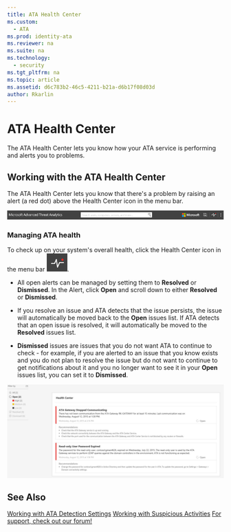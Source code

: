 ```yaml
---
title: ATA Health Center
ms.custom: 
  - ATA
ms.prod: identity-ata
ms.reviewer: na
ms.suite: na
ms.technology: 
  - security
ms.tgt_pltfrm: na
ms.topic: article
ms.assetid: d6c783b2-46c5-4211-b21a-d6b17f08d03d
author: Rkarlin
---
```

# ATA Health Center
The ATA Health Center lets you know how your ATA service is performing and alerts you to problems.

## Working with the ATA Health Center
The ATA Health Center lets you know that there's a problem by raising an alert (a red dot) above the Health Center icon in the menu bar.

![](../Image/ATA-Health-Center-Alert-red-dot.png)

### Managing ATA health
To check up on your system's overall health, click the Health Center icon in the menu bar ![](../Image/ATA-red-dot.png).

-   All open alerts can be managed by setting them to **Resolved** or **Dismissed**. In the Alert, click **Open** and scroll down to either **Resolved** or **Dismissed**.

-   If you resolve an issue and ATA detects that the issue persists, the issue will automatically be moved back to the **Open** issues list. If ATA detects that an open issue is resolved, it will automatically be moved to the **Resolved** issues list.

-   **Dismissed** issues are issues that you do not want ATA to continue to check - for example, if you are alerted to an issue that you know exists and you do not plan to resolve the issue but do not want to continue to get notifications about it and you no longer want to see it in your **Open** issues list, you can set it to **Dismissed**.

![](../Image/ATA-Health-Issue.JPG)

## See Also
[Working with ATA Detection Settings](../Topic/Working-with-ATA-Detection-Settings.md)
 [Working with Suspicious Activities](../Topic/Working-with-Suspicious-Activities.md)
 [For support, check out our forum!](https://social.technet.microsoft.com/Forums/security/en-US/home?forum=mata)

